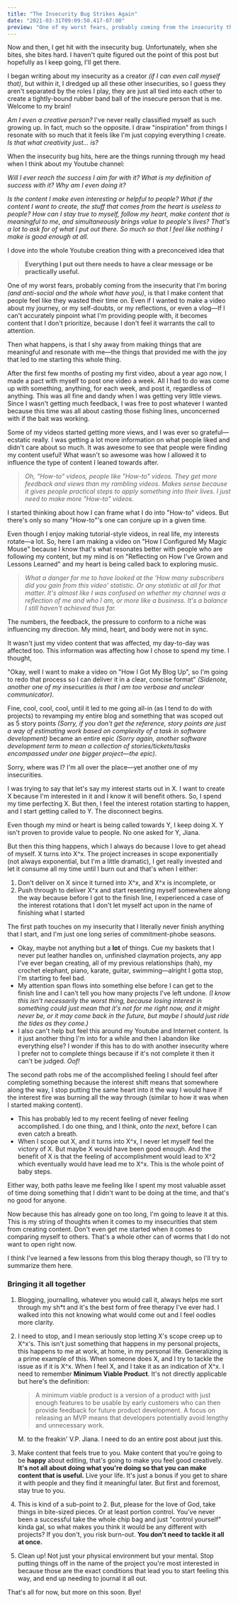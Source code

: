 ```yaml
---
title: "The Insecurity Bug Strikes Again"
date: "2021-03-31T09:09:50.417-07:00"
preview: "One of my worst fears, probably coming from the insecurity that I'm boring *(and anti-social and the whole what have you)*, is that I make content that people feel like they wasted their time on. Even if I wanted to make a video about my journey, or my self-doubts, or my reflections, or even a vlog—If I can't accurately pinpoint what I'm providing people with, it becomes content that I don't prioritize, because I don't feel it warrants the call to attention."
---
```


Now and then, I get hit with the insecurity bug. Unfortunately, when she bites, she bites hard. I haven't quite figured out the point of this post but hopefully as I keep going, I'll get there.

I began writing about my insecurity as a creator *(if I can even call myself that)*, but within it, I dredged up all these other insecurities, so I guess they aren't separated by the roles I play, they are just all tied into each other to create a tightly-bound rubber band ball of the insecure person that is me. Welcome to my brain!



*Am I even a creative person?* I've never really classified myself as such growing up. In fact, much so the opposite. I draw "inspiration" from things I resonate with so much that it feels like I'm just copying everything I create. *Is that what creativity just... is?*

When the insecurity bug hits, here are the things running through my head when I think about my Youtube channel:

*Will I ever reach the success I aim for with it? What is my definition of success with it? Why am I even doing it?*

*Is the content I make even interesting or helpful to people? What if the content I want to create, the stuff that comes from the heart is useless to people?* *How can I stay true to myself, follow my heart, make content that is meaningful to me, and  simultaneously brings value to people's lives? That's a lot to ask for of what I put out there. So much so that I feel like nothing I make is good enough at all.*



I dove into the whole Youtube creation thing with a preconceived idea that

> **Everything I put out there needs to have a clear message or be practically useful.**

One of my worst fears, probably coming from the insecurity that I'm boring *(and anti-social and the whole what have you)*, is that I make content that people feel like they wasted their time on. Even if I wanted to make a video about my journey, or my self-doubts, or my reflections, or even a vlog—If I can't accurately pinpoint what I'm providing people with, it becomes content that I don't prioritize, because I don't feel it warrants the call to attention.

Then what happens, is that I shy away from making things that are meaningful and resonate with me—the things that provided me with the joy that led to me starting this whole thing.

After the first few months of posting my first video, about a year ago now, I made a pact with myself to post one video a week. All I had to do was come up with something, anything, for each week, and post it, regardless of anything. This was all fine and dandy when I was getting very little views. Since I wasn't getting much feedback, I was free to post whatever I wanted because this time was all about casting those fishing lines, unconcerned with if the bait was working.

Some of my videos started getting more views, and I was ever so grateful—ecstatic really. I was getting a lot more information on what people liked and didn't care about so much. It was awesome to see that people were finding my content useful! What wasn't so awesome was how I allowed it to influence the type of content I leaned towards after.

> *Oh, "How-to" videos, people like "How-to" videos. They get more feedback and views than my rambling videos. Makes sense because it gives people practical steps to apply something into their lives. I just need to make more "How-to" videos.*

I started thinking about how I can frame what I do into "How-to" videos. But there's only so many "How-to"'s one can conjure up in a given time.

Even though I enjoy making tutorial-style videos, in real life, my interests rotate—a lot. So, here I am making a video on "How I Configured My Magic Mouse" because I know that's what resonates better with people who are following my content, but my mind is on "Reflecting on How I've Grown and Lessons Learned" and my heart is being called back to exploring music.

> *What a danger for me to have looked at the 'How many subscribers did you gain from this video' statistic. Or any statistic at all for that matter. It's almost like I was confused on whether my channel was a reflection of me and who I am, or more like a business. It's a balance I still haven't achieved thus far.*

The numbers, the feedback, the pressure to conform to a niche was influencing my direction. My mind, heart, and body were not in sync.



It wasn't just my video content that was affected, my day-to-day was affected too. This information was affecting how I chose to spend my time. I thought,

"Okay, well I want to make a video on "How I Got My Blog Up", so I'm going to redo that process so I can deliver it in a clear, concise format" *(Sidenote, another one of my insecurities is that I am too verbose and unclear communicator)*.

Fine, cool, cool, cool, until it led to me going all-in (as I tend to do with projects) to revamping my entire blog and something that was scoped out as 5 story points *(Sorry, if you don't get the reference, story points are just a way of estimating work based on complexity of a task in software development)* became an entire epic *(Sorry again, another software development term to mean a collection of stories/tickets/tasks encompassed under one bigger project—the epic)*.

Sorry, where was I? I'm all over the place—yet another one of my insecurities.

I was trying to say that let's say my interest starts out in X. I want to create X because I'm interested in it and I know it will benefit others. So, I spend my time perfecting X. But then, I feel the interest rotation starting to happen, and I start getting called to Y. The disconnect begins.

Even though my mind or heart is being called towards Y, I keep doing X. Y isn't proven to provide value to people. No one asked for Y, Jiana.

But then this thing happens, which I always do because I love to get ahead of myself. X turns into X^x. The project increases in scope exponentially (not always exponential, but I'm a little dramatic), I get really invested and let it consume all my time until I burn out and that's when I either:

1. Don't deliver on X since it turned into X^x, and X^x is incomplete, or
2. Push through to deliver X^x and start resenting myself somewhere along the way because before I got to the finish line, I experienced a case of the interest rotations that I don't let myself act upon in the name of finishing what I started



The first path touches on my insecurity that I literally never finish anything that I start, and I'm just one long series of commitment-phobe seasons.

* Okay, maybe not anything but a **lot** of things. Cue my baskets that I never put leather handles on, unfinished claymation projects, any app I've ever began creating, all of my previous relationships (hah), my crochet elephant, piano, karate, guitar, swimming—alright I gotta stop, I'm starting to feel bad.
* My attention span flows into something else before I can get to the finish line and I can't tell you how many projects I've left undone. *(I know this isn't necessarily the worst thing, because losing interest in something could just mean that it's not for me right now, and it might never be, or it may come back in the future, but maybe I should just ride the tides as they come.)*
* I also can't help but feel this around my Youtube and Internet content. Is it just another thing I'm into for a while and then I abandon like everything else? I wonder if this has to do with another insecurity where I prefer not to complete things because if it's not complete it then it can't be judged. *Oof!*



The second path robs me of the accomplished feeling I should feel after completing something because the interest shift means that somewhere along the way, I stop putting the same heart into it the way I would have if the interest fire was burning all the way through (similar to how it was when I started making content).

* This has probably led to my recent feeling of never feeling accomplished. I do one thing, and I think, *onto the next*, before I can even catch a breath.
* When I scope out X, and it turns into X^x, I never let myself feel the victory of X. But maybe X would have been good enough. And the benefit of X is that the feeling of accomplishment would lead to X^2 which eventually would have lead me to X^x. This is the whole point of baby steps.



Either way, both paths leave me feeling like I spent my most valuable asset of time doing something that I didn't want to be doing at the time, and that's no good for anyone.



Now because this has already gone on too long, I'm going to leave it at this. This is my string of thoughts when it comes to my insecurities that stem from creating content. Don't even get me started when it comes to comparing myself to others. That's a whole other can of worms that I do not want to open right now.

I think I've learned a few lessons from this blog therapy though, so I'll try to summarize them here.



### Bringing it all together

1. Blogging, journalling, whatever you would call it, always helps me sort through my sh*t and it's the best form of free therapy I've ever had. I walked into this not knowing what would come out and I feel oodles more clarity.

2. I need to stop, and I mean seriously stop letting X's scope creep up to X^x's. This isn't just something that happens in my personal projects, this happens to me at work, at home, in my personal life. Generalizing is a prime example of this. When someone does X, and I try to tackle the issue as if it is X^x. When I feel X, and I take it as an indication of X^x. I need to remember **Minimum Viable Product**. It's not directly applicable but here's the definition:

   > A minimum viable product is a version of a product with just enough features to be usable by early customers who can then provide feedback for future product development. A focus on releasing an MVP means that developers potentially avoid lengthy and unnecessary work.

   M. to the freakin' V.P. Jiana. I need to do an entire post about just this.

3. Make content that feels true to you. Make content that you're going to be **happy** about editing, that's going to make you feel good creatively. **It's not all about doing what you're doing so that you can make content that is useful.** Live your life. It's just a bonus if you get to share it with people and they find it meaningful later. But first and foremost, stay true to you.

4. This is kind of a sub-point to 2. But, please for the love of God, take things in bite-sized pieces. Or at least portion control. You've never been a successful take the whole chip bag and just "control yourself" kinda gal, so what makes you think it would be any different with projects? If you don't, you risk burn-out. **You don't need to tackle it all at once.**

5. Clean up! Not just your physical environment but your mental. Stop putting things off in the name of the project you're most interested in because those are the exact conditions that lead you to start feeling this way, and end up needing to journal it all out.

That's all for now, but more on this soon. Bye!
